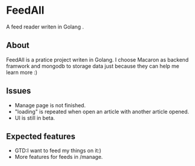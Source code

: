 # FeedAll
A feed reader writen in Golang .

## About
FeedAll is a pratice project writen in Golang.
I choose Macaron as backend framwork and mongodb to storage data just because they can help me learn more :)

## Issues
+ Manage page is not finished.
+ "loading" is repeated when open an article with another article opened.
+ UI is still in beta.

## Expected features
+ GTD:I want to feed my things on it:)
+ More features for feeds in /manage.